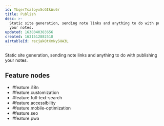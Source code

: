 ```yaml
---
id: YbqerTsaloyxScGIkWu6r
title: Publish
desc: >-
  Static site generation, sending note links and anything to do with publishing
  your notes.
updated: 1638340383656
created: 1631512882518
airtableId: recjakOtXmNySHA3L
---
```


Static site generation, sending note links and anything to do with publishing your notes.

## Feature nodes
  - #feature.i18n
  - #feature.customization
  - #feature.full-text-search
  - #feature.accessibility
  - #feature.mobile-optimization
  - #feature.seo
  - #feature.pwa
  
